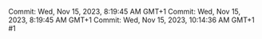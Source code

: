 Commit: Wed, Nov 15, 2023, 8:19:45 AM GMT+1
Commit: Wed, Nov 15, 2023, 8:19:45 AM GMT+1
Commit: Wed, Nov 15, 2023, 10:14:36 AM GMT+1 #1

